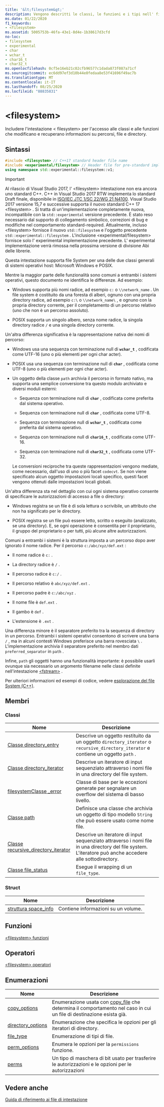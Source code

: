 ```yaml
---
title: '&lt;filesystem&gt;'
description: Vengono descritti le classi, le funzioni e i tipi nell' filesystem intestazione della libreria C++ standard.
ms.date: 01/22/2020
f1_keywords:
- <filesystem>
ms.assetid: 5005753b-46fa-43e1-8d4e-1b38617d3cfd
no-loc:
- filesystem
- experimental
- char
- wchar_t
- char16_t
- char32_t
ms.openlocfilehash: 0cf5e16eb21c02cfb96577c1dada873f087a71cf
ms.sourcegitcommit: ec6dd97ef3d10b44e0fedaa8e53f41696f49ac7b
ms.translationtype: MT
ms.contentlocale: it-IT
ms.lasthandoff: 08/25/2020
ms.locfileid: "88835831"
---
```

# &lt;filesystem&gt;

Includere l'intestazione &lt; filesystem> per l'accesso alle classi e alle funzioni che modificano e recuperano informazioni su percorsi, file e directory.

## <a name="syntax"></a>Sintassi

```cpp
#include <filesystem> // C++17 standard header file name
#include <experimental/filesystem> // Header file for pre-standard implementation
using namespace std::experimental::filesystem::v1;
```

> [!IMPORTANT]
> Al rilascio di Visual Studio 2017, l' \<filesystem> intestazione non era ancora uno standard C++. C++ in Visual Studio 2017 RTW implementa lo standard Draft finale, disponibile in [ISO/IEC JTC 1/SC 22/WG 21 N4100](https://wg21.link/n4100). Visual Studio 2017 versione 15,7 e successive supporta il nuovo standard C++ 17 \<filesystem> .
> Si tratta di un'implementazione completamente nuova, incompatibile con la `std::experimental` versione precedente. È stato reso necessario dal supporto di collegamento simbolico, correzioni di bug e modifiche nel comportamento standard-required. Attualmente, incluso \<filesystem> fornisce il nuovo `std::filesystem` e l'oggetto precedente `std::experimental::filesystem` . L'inclusione \<experimental/filesystem> fornisce solo l' experimental implementazione precedente. L' experimental implementazione verrà rimossa nella prossima versione di divisione Abi delle librerie.

Questa intestazione supporta file System per una delle due classi generali di sistemi operativi host: Microsoft Windows e POSIX.

Mentre la maggior parte delle funzionalità sono comuni a entrambi i sistemi operativi, questo documento ne identifica le differenze. Ad esempio:

- Windows supporta più nomi radice, ad esempio `c:` o `\\network_name` . Un file system è costituito da una foresta di alberi, ognuno con una propria directory radice, ad esempio `c:\` o `\\network_name\` , e ognuno con la propria directory corrente, per il completamento di un percorso relativo (uno che non è un percorso assoluto).

- POSIX supporta un singolo albero, senza nome radice, la singola directory radice `/` e una singola directory corrente.

Un'altra differenza significativa è la rappresentazione nativa dei nomi di percorso:

- Windows usa una sequenza con terminazione null di **`wchar_t`** , codificata come UTF-16 (uno o più elementi per ogni char acter).

- POSIX usa una sequenza con terminazione null di **`char`** , codificata come UTF-8 (uno o più elementi per ogni char acter).

- Un oggetto della classe `path` archivia il percorso in formato nativo, ma supporta una semplice conversione tra questo modulo archiviato e diversi moduli esterni:

  - Sequenza con terminazione null di **`char`** , codificata come preferita dal sistema operativo.

  - Sequenza con terminazione null di **`char`** , codificata come UTF-8.

  - Sequenza con terminazione null di **`wchar_t`** , codificata come preferita dal sistema operativo.

  - Sequenza con terminazione null di **`char16_t`** , codificata come UTF-16.

  - Sequenza con terminazione null di **`char32_t`** , codificata come UTF-32.

  Le conversioni reciproche tra queste rappresentazioni vengono mediate, come necessario, dall'uso di uno o più facet `codecvt`. Se non viene specificato alcun oggetto impostazioni locali specifico, questi facet vengono ottenuti dalle impostazioni locali globali.

Un'altra differenza sta nel dettaglio con cui ogni sistema operativo consente di specificare le autorizzazioni di accesso a file o directory:

- Windows registra se un file è di sola lettura o scrivibile, un attributo che non ha significato per le directory.

- POSIX registra se un file può essere letto, scritto o eseguito (analizzato, se una directory). E, se ogni operazione è consentita per il proprietario, il gruppo del proprietario o per tutti, più alcune altre autorizzazioni.

Comuni a entrambi i sistemi è la struttura imposta a un percorso dopo aver ignorato il nome radice. Per il percorso `c:/abc/xyz/def.ext` :

- Il nome radice è `c:` .

- La directory radice è `/` .

- Il percorso radice è `c:/` .

- Il percorso relativo è `abc/xyz/def.ext` .

- Il percorso padre è `c:/abc/xyz` .

- Il nome file è `def.ext` .

- Il gambo è `def` .

- L'estensione è `.ext` .

Una differenza minore è il separatore preferito tra la sequenza di directory in un percorso. Entrambi i sistemi operativi consentono di scrivere una barra `/` , ma in alcuni contesti Windows preferisce una barra rovesciata `\` . L'implementazione archivia il separatore preferito nel membro dati `preferred_separator` in `path` .

Infine, `path` gli oggetti hanno una funzionalità importante: è possibile usarli ovunque sia necessario un argomento filename nelle classi definite nell'intestazione [\<fstream>](fstream.md) .

Per ulteriori informazioni ed esempi di codice, vedere [esplorazione del file System (C++)](../standard-library/file-system-navigation.md).

## <a name="members"></a>Membri

### <a name="classes"></a>Classi

|Nome|Descrizione|
|-|-|
|[Classe directory_entry](../standard-library/directory-entry-class.md)|Descrive un oggetto restituito da un oggetto `directory_iterator` o `recursive_directory_iterator` e contiene un oggetto `path` .|
|[Classe directory_iterator](../standard-library/directory-iterator-class.md)|Descrive un iteratore di input sequenziato attraverso i nomi file in una directory del file system.|
|[filesystemClasse _error](../standard-library/filesystem-error-class.md)|Classe di base per le eccezioni generate per segnalare un overflow del sistema di basso livello.|
|[Classe path](../standard-library/path-class.md)|Definisce una classe che archivia un oggetto di tipo modello `String` che può essere usato come nome file.|
|[Classe recursive_directory_iterator](../standard-library/recursive-directory-iterator-class.md)|Descrive un iteratore di input sequenziato attraverso i nomi file in una directory del file system. L'iteratore può anche accedere alle sottodirectory.|
|[Classe file_status](../standard-library/file-status-class.md)|Esegue il wrapping di un `file_type`.|

### <a name="structs"></a>Struct

|Nome|Descrizione|
|-|-|
|[struttura space_info](../standard-library/space-info-structure.md)|Contiene informazioni su un volume.|

## <a name="functions"></a>Funzioni

[\<filesystem> funzioni](../standard-library/filesystem-functions.md)

## <a name="operators"></a>Operatori

[\<filesystem> operatori](../standard-library/filesystem-operators.md)

## <a name="enumerations"></a>Enumerazioni

|Nome|Descrizione|
|-|-|
|[copy_options](../standard-library/filesystem-enumerations.md#copy_options)|Enumerazione usata con [copy_file](../standard-library/filesystem-functions.md#copy_file) che determina il comportamento nel caso in cui un file di destinazione esista già.|
|[directory_options](../standard-library/filesystem-enumerations.md#directory_options)|Enumerazione che specifica le opzioni per gli iteratori di directory.|
|[file_type](../standard-library/filesystem-enumerations.md#file_type)|Enumerazione di tipi di file.|
|[perm_options](../standard-library/filesystem-enumerations.md#perm_options)| Enumera le opzioni per la `permissions` funzione. |
|[perms](../standard-library/filesystem-enumerations.md#perms)|Un tipo di maschera di bit usato per trasferire le autorizzazioni e le opzioni per le autorizzazioni|

## <a name="see-also"></a>Vedere anche

[Guida di riferimento ai file di intestazione](../standard-library/cpp-standard-library-header-files.md)
